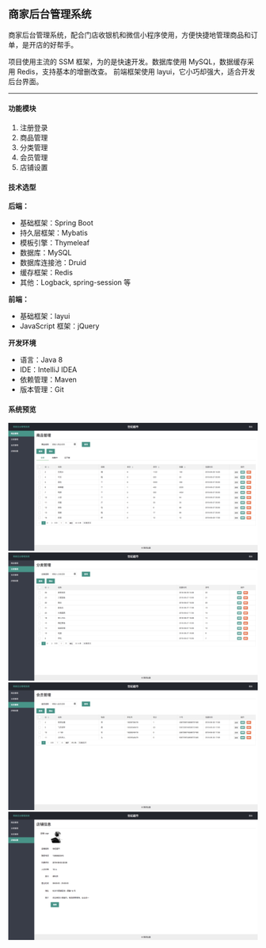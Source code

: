 ## 商家后台管理系统

商家后台管理系统，配合门店收银机和微信小程序使用，方便快捷地管理商品和订单，是开店的好帮手。

项目使用主流的 SSM 框架，为的是快速开发。数据库使用 MySQL，数据缓存采用 Redis，支持基本的增删改查。
前端框架使用 layui，它小巧却强大，适合开发后台界面。

---

#### 功能模块

1. 注册登录
2. 商品管理
3. 分类管理
4. 会员管理
5. 店铺设置

#### 技术选型

**后端：**

- 基础框架：Spring Boot
- 持久层框架：Mybatis
- 模板引擎：Thymeleaf
- 数据库：MySQL
- 数据库连接池：Druid
- 缓存框架：Redis
- 其他：Logback, spring-session 等

**前端：**

- 基础框架：layui
- JavaScript 框架：jQuery

**开发环境**

- 语言：Java 8
- IDE：IntelliJ IDEA
- 依赖管理：Maven
- 版本管理：Git

#### 系统预览

<img src='screenshots/Jietu20180701-114145.jpg'/>

<img src='screenshots/Jietu20180701-114232.jpg'/>

<img src='screenshots/Jietu20180701-114256.jpg'/>

<img src='screenshots/Jietu20180701-114320.jpg'/>
